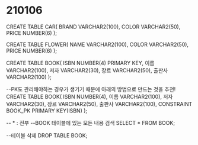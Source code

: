 # 210106









CREATE TABLE CAR(
	BRAND VARCHAR2(100),
	COLOR VARCHAR2(50),
	PRICE NUMBER(6)
);

CREATE TABLE FLOWER(
	NAME VARCHAR2(100),
	COLOR VARCHAR2(50),
	PRICE NUMBER(6)
);

CREATE TABLE BOOK(
	ISBN NUMBER(4) PRIMARY KEY,
	이름 VARCHAR2(100),
	저자 VARCHAR2(30),
	장르 VARCHAR2(50),
	출판사 VARCHAR2(100)
);

--PK도 관리해야하는 경우가 생기기 때문에 아래의 방법으로 만드는 것을 추천!
CREATE TABLE BOOK(
	ISBN NUMBER(4),
	이름 VARCHAR2(100),
	저자 VARCHAR2(30),
	장르 VARCHAR2(50),
	출판사 VARCHAR2(100),
	CONSTRAINT BOOK_PK PRIMARY KEY(ISBN)
);

-- * : 전부
--BOOK 테이블에 있는 모든 내용 검색
SELECT * FROM BOOK;

--테이블 삭제
DROP TABLE BOOK;

